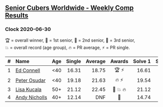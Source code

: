 <style>table {white-space: nowrap;}</style>

## [Senior Cubers Worldwide - Weekly Comp Results](/scw-comp/results/)
### Clock 2020-06-30

<span style="white-space: nowrap;">🏆 = overall winner</span>, <span style="white-space: nowrap;">🥇 = 1st senior</span>, <span style="white-space: nowrap;">🥈 = 2nd senior</span>, <span style="white-space: nowrap;">🥉 = 3rd senior</span>, <span style="white-space: nowrap;">💥 = overall record (age group)</span>, <span style="white-space: nowrap;">🔥 = PR average</span>, <span style="white-space: nowrap;">⚡ = PR single</span>.

| # | Name | Age | Single | Average | Awards | Solve 1 | Solve 2 | Solve 3 | Solve 4 | Solve 5 | Video |
| :--: | :-- | :--: | --: | --: | :--: | --: | --: | --: | --: | --: | :-- |
| 1 | [Ed Connell](../../persons/ed_connell/clock.md) | <40 | 16.31 | 18.75 | 🏆 ⚡ | 16.61 | 19.10 | 20.65 | 20.54 | 16.31 | [Link](https://www.facebook.com/events/1716512181834525/permalink/1720527314766345) |
| 2 | [Peter Osudar](../../persons/peter_osudar/clock.md) | <40 | 19.18 | 21.63 | 🔥 ⚡ | 19.54 | 21.00 | 33.77 | 24.36 | 19.18 | [Link](https://www.facebook.com/events/1716512181834525/permalink/1716739918478418) |
| 3 | [Lisa Kucala](../../persons/lisa_kucala/clock.md) | 50+ | 21.12 | 22.45 | 🥇 💥 🔥 | 21.12 | 35.81 | 21.89 | 22.41 | 23.05 | [Link](https://www.facebook.com/events/1716512181834525/permalink/1723076847844725) |
| 4 | [Andy Nicholls](../../persons/andy_nicholls/clock.md) | 40+ | 12.14 | DNF | 🥈 | 14.74 | 16.79 | DNF | DNF | 12.14 | [Link](https://www.facebook.com/events/1716512181834525/permalink/1718868751598868) |

<!-- Global site tag (gtag.js) - Google Analytics -->
<script async src="https://www.googletagmanager.com/gtag/js?id=UA-86348435-3"></script>
<script>window.dataLayer = window.dataLayer || []; function gtag() {dataLayer.push(arguments);} gtag('js', new Date()); gtag('config', 'UA-86348435-3');</script>
